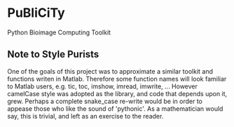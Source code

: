 # PuBliCiTy
Python Bioimage Computing Toolkit


## Note to Style Purists
One of the goals of this project was to approximate a similar toolkit and functions writen in Matlab.
Therefore some function names will look familiar to Matlab users, e.g. tic, toc, imshow, imread, imwrite, ...
However camelCase style was adopted as the library, and code that depends upon it, grew.
Perhaps a complete snake_case re-write would be in order to appease those who like the sound of 'pythonic'.
As a mathematician would say, this is trivial, and left as an exercise to the reader.
